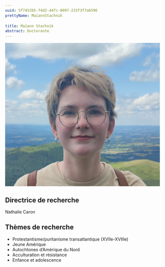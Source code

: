 ```yaml
---
uuid: 5f7452b5-f4d2-44fc-8097-233f3f7a6596
prettyName: MaïannStachnik

title: Maïann Stachnik
abstract: Doctorante
---
```


![small](MaïannStachnik.jpg)


## Directrice de recherche
Nathalie Caron

## Thèmes de recherche
- Protestantisme/puritanisme transatlantique (XVIIe-XVIIIe) 
- Jeune Amérique
- Autochtones d’Amérique du Nord
- Acculturation et résistance
- Enfance et adolescence
